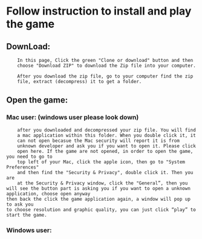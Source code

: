 # Follow instruction to install and play the game

## DownLoad:

        In this page, Click the green "Clone or download" button and then
        choose "Download ZIP" to download the Zip file into your computer.

        After you download the zip file, go to your computer find the zip
        file, extract (decompress) it to get a folder.

## Open the game:
### Mac user: (windows user please look down)
        after you downloaded and decompressed your zip file. You will find
        a mac application within this folder. When you double click it, it
        can not open becasue the Mac security will report it is from
        unknown developer and ask you if you want to open it. Please click
        open here. If the game are not opened, in order to open the game, you need to go to
        top left of your Mac, click the apple icon, then go to "System Preferences"
        and then find the "Security & Privacy", double click it. Then you are
        at the Security & Privacy window, click the "General”, then you will see the button part is asking you if you want to open a unknown application, choose open anyway
	then back the click the game application again, a window will pop up to ask you
	to choose resolution and graphic quality, you can just click “play” to start the game.



### Windows user:
